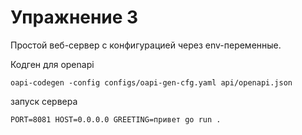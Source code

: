 # Упражнение 3

Простой веб-сервер с конфигурацией через env-переменные.

Кодген для openapi
```shell
oapi-codegen -config configs/oapi-gen-cfg.yaml api/openapi.json
```

запуск сервера
```shell
PORT=8081 HOST=0.0.0.0 GREETING=привет go run .
```
